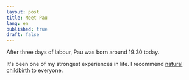 ```yaml
---
layout: post
title: Meet Pau
lang: en
published: true
draft: false
---
```


After three days of labour, Pau was born around 19:30 today.

It's been one of my strongest experiences in life. I recommend
[natural childbirth][] to everyone.

[natural childbirth]: http://en.wikipedia.org/wiki/Natural_childbirth
